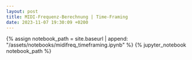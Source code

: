 ```yaml
---
layout: post
title: MIDI-Frequenz-Berechnung | Time-Framing
date: 2023-11-07 19:30:09 +0200
---
```


{% assign notebook_path = site.baseurl | append: "/assets/notebooks/midifreq_timeframing.ipynb" %} {% jupyter_notebook notebook_path %}
